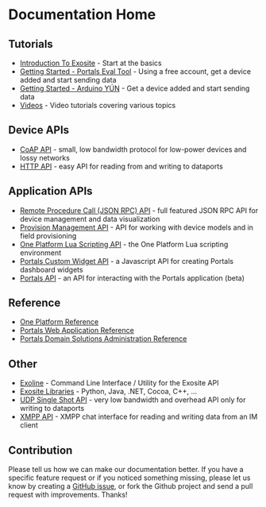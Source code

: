 # Documentation Home


## Tutorials
* [Introduction To Exosite](/introduction) - Start at the basics
* [Getting Started - Portals Eval Tool](tutorials/get-started) - Using a free account, get a device added and start sending data
* [Getting Started - Arduino YÚN](tutorials/get-started-arduinoyun/) - Get a device added and start sending data
* [Videos](videos/) - Video tutorials covering various topics

## Device APIs
* [CoAP API](coap/) - small, low bandwidth protocol for low-power devices and lossy networks
* [HTTP API](http/) - easy API for reading from and writing to dataports

## Application APIs
* [Remote Procedure Call (JSON RPC) API](rpc/) - full featured JSON RPC API for device management and data visualization
* [Provision Management API](provision/) - API for working with device models and in field provisioning
* [One Platform Lua Scripting API](scripting/) - the One Platform Lua scripting environment
* [Portals Custom Widget API](widget/) - a Javascript API for creating Portals dashboard widgets
* [Portals API](portals/) - an API for interacting with the Portals application (beta)

## Reference
* [One Platform Reference](oneplatform/)
* [Portals Web Application Reference](https://support.exosite.com/hc/en-us/sections/200072708)
* [Portals Domain Solutions Administration Reference](https://support.exosite.com/hc/en-us/sections/200054894)

## Other
* [Exoline](https://github.com/exosite/exoline/blob/master/README.md) - Command Line Interface / Utility for the Exosite API
* [Exosite Libraries](https://github.com/exosite-labs) - Python, Java, .NET, Cocoa, C++, ...
* [UDP Single Shot API](udp/) - very low bandwidth and overhead API only for writing to dataports
* [XMPP API](commander/) - XMPP chat interface for reading and writing data from an IM client


## Contribution

Please tell us how we can make our documentation better. If you have a specific feature request or if you noticed something missing, please let us know by creating a [GitHub issue](https://github.com/exosite/api/issues), or fork the Github project and send a pull request with improvements. Thanks!
